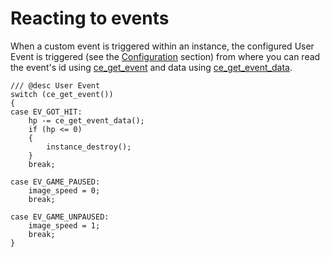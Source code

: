 # Reacting to events
When a custom event is triggered within an instance, the configured User Event is triggered (see the [Configuration](./EventSystemConfiguration.html) section) from where you can read the event's id using [ce_get_event](./ce_get_event.html) and data using [ce_get_event_data](./ce_get_event_data.html).

```gml
/// @desc User Event
switch (ce_get_event())
{
case EV_GOT_HIT:
    hp -= ce_get_event_data();
    if (hp <= 0)
    {
        instance_destroy();
    }
    break;

case EV_GAME_PAUSED:
    image_speed = 0;
    break;

case EV_GAME_UNPAUSED:
    image_speed = 1;
    break;
}
```